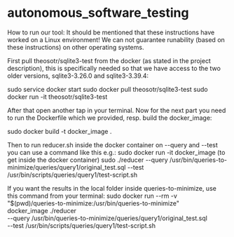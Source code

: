 # autonomous_software_testing

How to run our tool:
It should be mentioned that these instructions have worked on a Linux environment! We can not guarantee runability (based on these instructions) on other operating systems.

First pull theosotr/sqlite3-test from the docker (as stated in the project description), this is specifically needed so that we have access to the two older versions, sqlite3-3.26.0 and sqlite3-3.39.4:

sudo service docker start
sudo docker pull theosotr/sqlite3-test
sudo docker run -it theosotr/sqlite3-test

After that open another tap in your terminal.
Now for the next part you need to run the Dockerfile which we provided, resp. build the docker_image:

sudo docker build -t docker_image .

Then to run reducer.sh inside the docker container on --query and --test you can use a command like this e.g.:
sudo docker run -it docker_image (to get inside the docker container)
sudo ./reducer --query /usr/bin/queries-to-minimize/queries/query1/original_test.sql --test /usr/bin/scripts/queries/query1/test-script.sh

If you want the results in the local folder inside queries-to-minimize, use this command from your terminal:
sudo docker run --rm -v "$(pwd)/queries-to-minimize:/usr/bin/queries-to-minimize" \
docker_image ./reducer \
--query /usr/bin/queries-to-minimize/queries/query1/original_test.sql \
--test /usr/bin/scripts/queries/query1/test-script.sh
